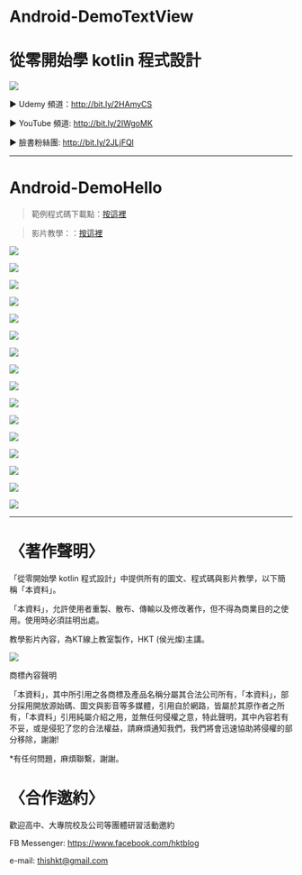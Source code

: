 Android-DemoTextView
===
# 從零開始學 kotlin 程式設計
![](https://i.imgur.com/wbyhsUH.jpg)

▶ Udemy 頻道：http://bit.ly/2HAmyCS

▶ YouTube 頻道: http://bit.ly/2IWgoMK

▶ 臉書粉絲團: http://bit.ly/2JLjFQl



---
# Android-DemoHello 
> 範例程式碼下載點：[按這裡](http://bit.ly/2vzBYoD)

> 影片教學：：[按這裡](http://bit.ly/2HAmyCS)

![](https://i.imgur.com/ugro2EI.jpg)

![](https://i.imgur.com/HWzeyiy.jpg)

![](https://i.imgur.com/iotRRhl.jpg)

![](https://i.imgur.com/Kth5WRK.jpg)

![](https://i.imgur.com/y1KPjuR.jpg)

![](https://i.imgur.com/NfGdiqV.jpg)

![](https://i.imgur.com/vMywrr2.jpg)

![](https://i.imgur.com/MWrTLG9.jpg)

![](https://i.imgur.com/jj3tmAo.jpg)

![](https://i.imgur.com/RU0Qsxx.jpg)

![](https://i.imgur.com/6FlegV7.jpg)

![](https://i.imgur.com/IZvLizJ.jpg)

![](https://i.imgur.com/FUayiMv.jpg)

![](https://i.imgur.com/L43L2nD.jpg)

![](https://i.imgur.com/gyiP7GX.jpg)

![](https://i.imgur.com/aiHJK3h.jpg)


---


# 〈著作聲明〉
「從零開始學 kotlin 程式設計」中提供所有的圖文、程式碼與影片教學，以下簡稱「本資料」。

「本資料」，允許使用者重製、散布、傳輸以及修改著作，但不得為商業目的之使用。使用時必須註明出處。

教學影片內容，為KT線上教室製作，HKT (侯光燦)主講。


![](https://i.imgur.com/ePThGuF.png)


商標內容聲明

「本資料」，其中所引用之各商標及產品名稱分屬其合法公司所有，「本資料」，部分採用開放源始碼、圖文與影音等多媒體，引用自於網路，皆屬於其原作者之所有，「本資料」引用純屬介紹之用，並無任何侵權之意，特此聲明，其中內容若有不妥，或是侵犯了您的合法權益，請麻煩通知我們，我們將會迅速協助將侵權的部分移除，謝謝!

*有任何問題，麻煩聯繫，謝謝。

# 〈合作邀約〉

歡迎高中、大專院校及公司等團體研習活動邀約

FB Messenger: https://www.facebook.com/hktblog

e-mail: thishkt@gmail.com


